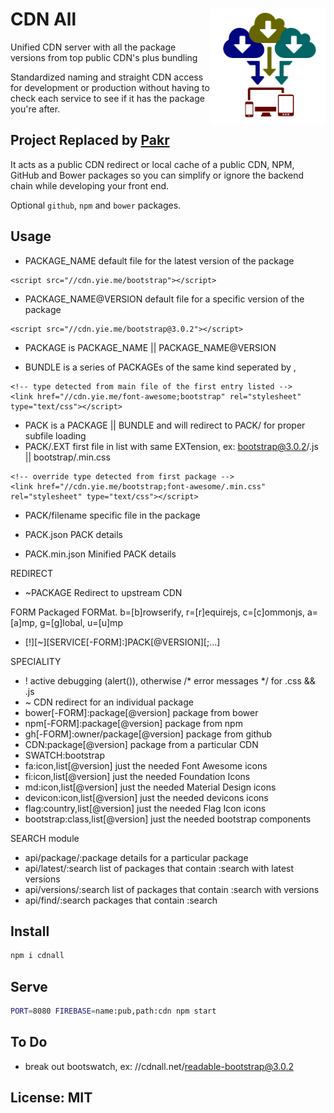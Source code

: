 # CDN All <img src="https://raw.githubusercontent.com/yieme/cdnall/master/img/logo.png" align="right" height="185" border="0" />

Unified CDN server with all the package versions from top public CDN's plus bundling

Standardized naming and straight CDN access for development or production without having to check each service to see if it has the package you're after.

## Project Replaced by [Pakr](https://github.com/yieme/pakr)

It acts as a public CDN redirect or local cache of a public CDN, NPM, GitHub and Bower packages so you can simplify or ignore the backend chain while developing your front end.

Optional ```github```, ```npm``` and ```bower``` packages.

## Usage

- PACKAGE_NAME          default file for the latest version of the package

```
<script src="//cdn.yie.me/bootstrap"></script>
```

- PACKAGE_NAME@VERSION  default file for a specific version of the package

```
<script src="//cdn.yie.me/bootstrap@3.0.2"></script>
```

- PACKAGE               is PACKAGE_NAME || PACKAGE_NAME@VERSION

- BUNDLE                is a series of PACKAGEs of the same kind seperated by ,

```
<!-- type detected from main file of the first entry listed -->
<link href="//cdn.yie.me/font-awesome;bootstrap" rel="stylesheet" type="text/css"></script>
```

- PACK                  is a PACKAGE || BUNDLE and will redirect to PACK/ for proper subfile loading
- PACK/.EXT             first file in list with same EXTension, ex: bootstrap@3.0.2/.js || bootstrap/.min.css

```
<!-- override type detected from first package -->
<link href="//cdn.yie.me/bootstrap;font-awesome/.min.css" rel="stylesheet" type="text/css"></script>
```

- PACK/filename         specific file in the package

- PACK.json             PACK details


- PACK.min.json         Minified PACK details

REDIRECT
- ~PACKAGE              Redirect to upstream CDN

FORM                    Packaged FORMat. b=[b]rowserify, r=[r]equirejs, c=[c]ommonjs, a=[a]mp, g=[g]lobal, u=[u]mp

- [!][~][SERVICE[-FORM]:]PACK[@VERSION][;...]

SPECIALITY
- !                                  active debugging (alert()), otherwise /* error messages */ for .css && .js
- ~                                  CDN redirect for an individual package
- bower[-FORM]:package[@version]     package from bower
- npm[-FORM]:package[@version]       package from npm
- gh[-FORM]:owner/package[@version]  package from github
- CDN:package[@version]              package from a particular CDN
- SWATCH:bootstrap
- fa:icon,list[@version]          just the needed Font Awesome icons
- fi:icon,list[@version]          just the needed Foundation Icons
- md:icon,list[@version]          just the needed Material Design icons
- devicon:icon,list[@version]     just the needed devicons icons
- flag:country,list[@version]     just the needed Flag Icon icons
- bootstrap:class,list[@version]  just the needed bootstrap components

SEARCH module
- api/package/:package         details for a particular package
- api/latest/:search           list of packages that contain :search with latest versions
- api/versions/:search         list of packages that contain :search with versions
- api/find/:search             packages that contain :search

## Install

```sh
npm i cdnall
```

## Serve

```sh
PORT=8080 FIREBASE=name:pub,path:cdn npm start
```

## To Do

- break out bootswatch, ex: //cdnall.net/readable-bootstrap@3.0.2

## License: MIT
